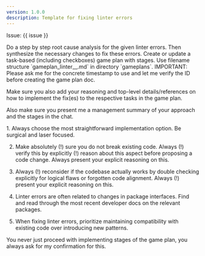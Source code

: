 ```yaml
---
version: 1.0.0
description: Template for fixing linter errors
---
```


Issue: {{ issue }}

<your-task>
Do a step by step root cause analysis for the given linter errors. Then synthesize the necessary changes to fix these errors.
</your-task>

<your-agency>
Create or update a task-based (including checkboxes) game plan with stages. Use filename structure `gameplan_linter_<yyyymmdd-hhmm>_<id>.md` in directory `gameplans`. IMPORTANT: Please ask me for the concrete timestamp to use and let me verify the ID before creating the game plan doc.

Make sure you also add your reasoning and top-level details/references on how to implement the fix(es) to the respective tasks in the game plan.

Also make sure you present me a management summary of your approach and the stages in the chat.
</your-agency>

<your-maxim-of-action>
1. Always choose the most straightforward implementation option. Be surgical and laser focused.

2. Make absolutely (!) sure you do not break existing code. Always (!) verify this by explicitly (!) reason about this aspect before proposing a code change. Always present your explicit reasoning on this.

3. Always (!) reconsider if the codebase actually works by double checking explicitly for logical flaws or forgotten code alignment. Always (!) present your explicit reasoning on this.

4. Linter errors are often related to changes in package interfaces. Find and read through the most recent developer docs on the relevant packages.

5. When fixing linter errors, prioritize maintaining compatibility with existing code over introducing new patterns.
</your-maxim-of-action>

<very-important>
You never just proceed with implementing stages of the game plan, you always ask for my confirmation for this.
</very-important> 